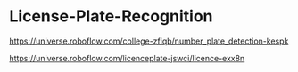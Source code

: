 # License-Plate-Recognition
https://universe.roboflow.com/college-zfiqb/number_plate_detection-kespk

https://universe.roboflow.com/licenceplate-jswci/licence-exx8n
